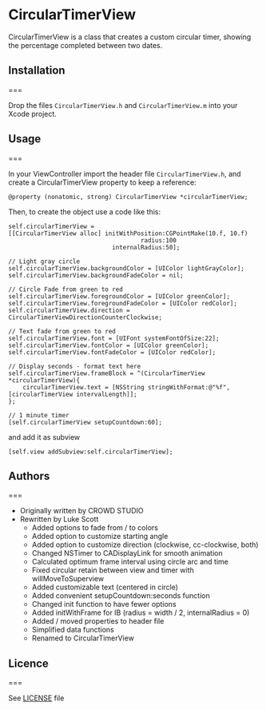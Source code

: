 # CircularTimerView

CircularTimerView is a class that creates a custom circular timer, showing the percentage completed between two dates.

## Installation
===

Drop the files `CircularTimerView.h` and `CircularTimerView.m` into your Xcode project.

## Usage
===

In your ViewController import the header file `CircularTimerView.h`, and create a CircularTimerView property to keep a reference:

`@property (nonatomic, strong) CircularTimerView *circularTimerView;`

Then, to create the object use a code like this:

```
self.circularTimerView =
[[CircularTimerView alloc] initWithPosition:CGPointMake(10.f, 10.f)
                                     radius:100
                             internalRadius:50];
    
// Light gray circle
self.circularTimerView.backgroundColor = [UIColor lightGrayColor];
self.circularTimerView.backgroundFadeColor = nil;

// Circle Fade from green to red
self.circularTimerView.foregroundColor = [UIColor greenColor];
self.circularTimerView.foregroundFadeColor = [UIColor redColor];
self.circularTimerView.direction = CircularTimerViewDirectionCounterClockwise;

// Text fade from green to red
self.circularTimerView.font = [UIFont systemFontOfSize:22];
self.circularTimerView.fontColor = [UIColor greenColor];
self.circularTimerView.fontFadeColor = [UIColor redColor];

// Display seconds - format text here
self.circularTimerView.frameBlock = ^(CircularTimerView *circularTimerView){
    circularTimerView.text = [NSString stringWithFormat:@"%f", [circularTimerView intervalLength]];
};

// 1 minute timer
[self.circularTimerView setupCountdown:60];
```                              

and add it as subview

```
[self.view addSubview:self.circularTimerView];
```

## Authors
===

  - Originally written by CROWD STUDIO
  - Rewritten by Luke Scott
    - Added options to fade from / to colors
    - Added option to customize starting angle
    - Added option to customize direction (clockwise, cc-clockwise, both)
    - Changed NSTimer to CADisplayLink for smooth animation
    - Calculated optimum frame interval using circle arc and time
    - Fixed circular retain between view and timer with willMoveToSuperview
    - Added customizable text (centered in circle)
    - Added convenient setupCountdown:seconds function
    - Changed init function to have fewer options
    - Added initWithFrame for IB (radius = width / 2, internalRadius = 0)
    - Added / moved properties to header file
    - Simplified data functions
    - Renamed to CircularTimerView
    
## Licence
===
  
See [LICENSE](https://github.com/lukescott/circulartimer/blob/master/LICENSE) file
